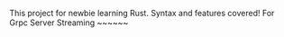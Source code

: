 This project for newbie learning Rust. Syntax and features covered! For Grpc Server Streaming ~~~~~~

